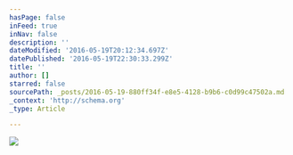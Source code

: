 ```yaml
---
hasPage: false
inFeed: true
inNav: false
description: ''
dateModified: '2016-05-19T20:12:34.697Z'
datePublished: '2016-05-19T22:30:33.299Z'
title: ''
author: []
starred: false
sourcePath: _posts/2016-05-19-880ff34f-e8e5-4128-b9b6-c0d99c47502a.md
_context: 'http://schema.org'
_type: Article

---
```

![](https://the-grid-user-content.s3-us-west-2.amazonaws.com/56291949-4fde-4c23-8e7d-a2d03a28137c.jpg)
